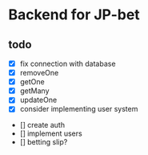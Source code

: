 # Backend for JP-bet

## todo

*  [x] fix connection with database
*  [x] removeOne
*  [x] getOne
*  [x] getMany
*  [x] updateOne
*  [x] consider implementing user system

*  [] create auth
*  [] implement users
*  [] betting slip?


